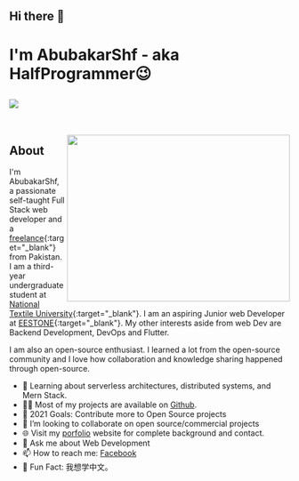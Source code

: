 ## Hi there 👋

# I'm AbubakarShf - aka HalfProgrammer😉

## ![](https://activity-graph.herokuapp.com/graph?username=AbubakarShf&theme=react-dark&hide_border=true&area=true)

<!-- --- -->

&nbsp;

<img align="right" src="https://media1.giphy.com/media/13HgwGsXF0aiGY/giphy.gif" width="400" height="300"/>

## About

I'm AbubakarShf, a passionate self-taught Full Stack web developer and a [freelance](https://www.fiverr.com/users/abubakarshf){:target="\_blank"} from Pakistan.
I am a third-year undergraduate student at [National Textile University](https://www.ntu.edu.pk/){:target="\_blank"}. I am an aspiring Junior web Developer at [EESTONE](https://www.ee-stone.com/){:target="\_blank"}. My other interests aside from web Dev are Backend Development, DevOps and Flutter.

I am also an open-source enthusiast. I learned a lot from the open-source community and I love how collaboration and knowledge sharing happened through open-source.

<ul>
<li>🧐 Learning about serverless architectures, distributed systems, and Mern Stack.</li>
<li>👨‍💻 Most of my projects are available on <a href="https://github.com/AbubakarShf" target="_blank">Github</a>.</li>
<li>🥅 2021 Goals: Contribute more to Open Source projects</li>
<li>👯 I’m looking to collaborate on open source/commercial projects</li>
<li>🌐 Visit my <a href="">porfolio</a> website for complete background and contact.</li>
<li>💬 Ask me about Web Development</li>
<li>📫 How to reach me:
<a href="https://www.facebook.com/abubakar.jutt.5283/">Facebook</a>
</li>
<li>🎉 Fun Fact: 我想学中文。</li>
</ul>
